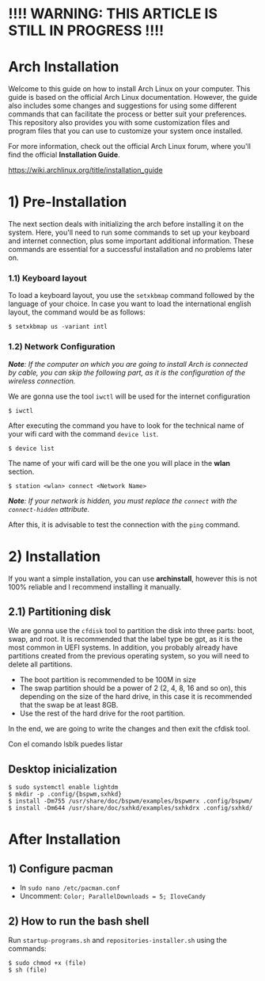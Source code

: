 # !!!! WARNING: THIS ARTICLE IS  STILL IN PROGRESS !!!!


# Arch Installation

Welcome to this guide on how to install Arch Linux on your computer. This guide is based on the official Arch Linux documentation. However, the guide also includes some changes and suggestions for using some different commands that can facilitate the process or better suit your preferences. This repository also provides you with some customization files and program files that you can use to customize your system once installed.

For more information, check out the official Arch Linux forum, where you'll find the official **Installation Guide**.

https://wiki.archlinux.org/title/installation_guide

# 1) Pre-Installation

The next section deals with initializing the arch before installing it on the system. Here, you'll need to run some commands to set up your keyboard and internet connection, plus some important additional information. These commands are essential for a successful installation and no problems later on.

### 1.1) Keyboard layout

To load a keyboard layout, you use the `setxkbmap` command followed by the language of your choice. In case you want to load the international english layout, the command would be as follows:

    $ setxkbmap us -variant intl

### 1.2) Network Configuration

***Note**: If the computer on which you are going to install Arch is connected by cable, you can skip the following part, as it is the configuration of the wireless connection.*

We are gonna use the tool `iwctl` will be used for the internet configuration

    $ iwctl

After executing the command you have to look for the technical name of your wifi card with the command `device list`.

    $ device list

The name of your wifi card will be the one you will place in the **wlan** section.

    $ station <wlan> connect <Network Name>

***Note**: If your network is hidden, you must replace the `connect` with the `connect-hidden` attribute.*

After this, it is advisable to test the connection with the `ping` command.

# 2) Installation

If you want a simple installation, you can use **archinstall**, however this is not 100% reliable and I recommend installing it manually.

## 2.1) Partitioning disk

We are gonna use the `cfdisk` tool to partition the disk into three parts: boot, swap, and root. It is recommended that the label type be gpt, as it is the most common in UEFI systems. In addition, you probably already have partitions created from the previous operating system, so you will need to delete all partitions.

 - The boot partition is recommended to be 100M in size
 - The swap partition should be a power of 2 (2, 4, 8, 16 and so on), this depending on the size of the hard drive, in this case it is recommended that the swap be at least 8GB.
 - Use the rest of the hard drive for the root partition.

In the end, we are going to write the changes and then exit the cfdisk tool.

Con el comando lsblk puedes listar 


## Desktop inicialization

    $ sudo systemctl enable lightdm
    $ mkdir -p .config/{bspwm,sxhkd}
    $ install -Dm755 /usr/share/doc/bspwm/examples/bspwmrx .config/bspwm/
    $ install -Dm644 /usr/share/doc/sxhkd/examples/sxhkdrx .config/sxhkd/

# After Installation

## 1) Configure pacman

- In `sudo nano /etc/pacman.conf`
- Uncomment: `Color; ParallelDownloads = 5; IloveCandy`

## 2) How to run the bash shell

Run `startup-programs.sh` and `repositories-installer.sh` using the commands:

    $ sudo chmod +x (file)
    $ sh (file)